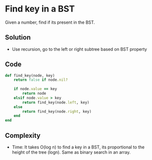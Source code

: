 # Find key in a BST
Given a number, find if its present in the BST.

## Solution
- Use recursion, go to the left or right subtree based on BST property

## Code
```ruby
def find_key(node, key)
    return false if node.nil?
    
    if node.value == key
        return node
    elsif node.value > key
        return find_key(node.left, key)
    else 
        return find_key(node.right, key)
    end
end
```

## Complexity
- Time: It takes O(log n) to find a key in a BST, its proportional to the height of the tree (logn). Same as binary search in an array. 